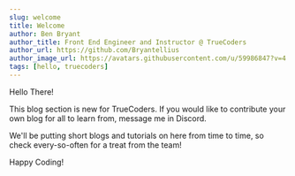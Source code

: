 ```yaml
---
slug: welcome
title: Welcome
author: Ben Bryant
author_title: Front End Engineer and Instructor @ TrueCoders
author_url: https://github.com/Bryantellius
author_image_url: https://avatars.githubusercontent.com/u/59986847?v=4
tags: [hello, truecoders]
---
```


Hello There!

<!--truncate-->

This blog section is new for TrueCoders. If you would like to contribute your own blog for all to learn from, message me in Discord.

We'll be putting short blogs and tutorials on here from time to time, so check every-so-often for a treat from the team!

Happy Coding!
